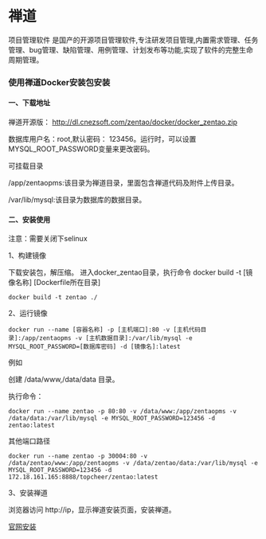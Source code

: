  # 禅道
 
 项目管理软件 是国产的开源项目管理软件,专注研发项目管理,内置需求管理、任务管理、bug管理、缺陷管理、用例管理、计划发布等功能,实现了软件的完整生命周期管理。
 
 
 ### 使用禅道Docker安装包安装
 
 
 
#### 一、下载地址

禅道开源版： http://dl.cnezsoft.com/zentao/docker/docker_zentao.zip

数据库用户名：root,默认密码：  123456。运行时，可以设置  MYSQL_ROOT_PASSWORD变量来更改密码。

可挂载目录

/app/zentaopms:该目录为禅道目录，里面包含禅道代码及附件上传目录。

/var/lib/mysql:该目录为数据库的数据目录。

#### 二、安装使用

注意：需要关闭下selinux

1、构建镜像

下载安装包，解压缩。 进入docker_zentao目录，执行命令 docker build -t [镜像名称] [Dockerfile所在目录]

```shell
docker build -t zentao ./
```

2、运行镜像

```
docker run --name [容器名称] -p [主机端口]:80 -v [主机代码目录]:/app/zentaopms -v [主机数据目录]:/var/lib/mysql -e MYSQL_ROOT_PASSWORD=[数据库密码] -d [镜像名]:latest
```

例如

创建 /data/www,/data/data 目录。

执行命令：
```
docker run --name zentao -p 80:80 -v /data/www:/app/zentaopms -v /data/data:/var/lib/mysql -e MYSQL_ROOT_PASSWORD=123456 -d zentao:latest
```
其他端口路径

```
docker run --name zentao -p 30004:80 -v /data/zentao/www:/app/zentaopms -v /data/zentao/data:/var/lib/mysql -e MYSQL_ROOT_PASSWORD=123456 -d 172.18.161.165:8888/topcheer/zentao:latest
```

3、安装禅道

浏览器访问 http://ip，显示禅道安装页面，安装禅道。


[官网安装](https://www.zentao.net/book/zentaopmshelp/303.html)
